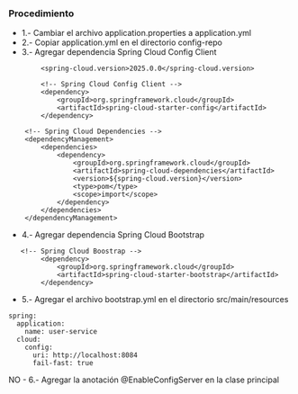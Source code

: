 ### Procedimiento

- 1.- Cambiar el archivo application.properties a application.yml
- 2.- Copiar application.yml en el directorio config-repo  
- 3.- Agregar dependencia Spring Cloud Config Client
```
        <spring-cloud.version>2025.0.0</spring-cloud.version>

```
```
        <!-- Spring Cloud Config Client -->
        <dependency>
            <groupId>org.springframework.cloud</groupId>
            <artifactId>spring-cloud-starter-config</artifactId>
        </dependency>

```
```
    <!-- Spring Cloud Dependencies -->
    <dependencyManagement>
        <dependencies>
            <dependency>
                <groupId>org.springframework.cloud</groupId>
                <artifactId>spring-cloud-dependencies</artifactId>
                <version>${spring-cloud.version}</version>
                <type>pom</type>
                <scope>import</scope>
            </dependency>
        </dependencies>
    </dependencyManagement>
```
- 4.- Agregar dependencia Spring Cloud Bootstrap
```
   <!-- Spring Cloud Boostrap -->
        <dependency>
            <groupId>org.springframework.cloud</groupId>
            <artifactId>spring-cloud-starter-bootstrap</artifactId>
        </dependency>
```
- 5.- Agregar el archivo bootstrap.yml en el directorio src/main/resources
```
spring:
  application:
    name: user-service
  cloud:
    config:
      uri: http://localhost:8084
      fail-fast: true
```
NO  - 6.- Agregar la anotación @EnableConfigServer en la clase principal